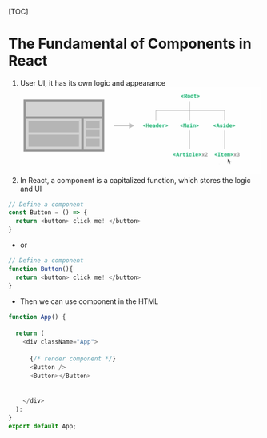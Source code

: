 [TOC]

# The Fundamental of Components in React
1. User UI, it has its own logic and appearance
![conponents](./src/conponents.png "conponents Picture")
2. In React, a component is a capitalized function, which stores the logic and UI
```JavaScript 
// Define a component
const Button = () => {
  return <button> click me! </button>
}
```
- or
```JavaScript 
// Define a component
function Button(){
  return <button> click me! </button>
}
```
- Then we can use component in the HTML
```JavaScript 
function App() {

  return (
    <div className="App">
      
      {/* render component */}
      <Button />
      <Button></Button>


    </div>
  );
}
export default App;
```